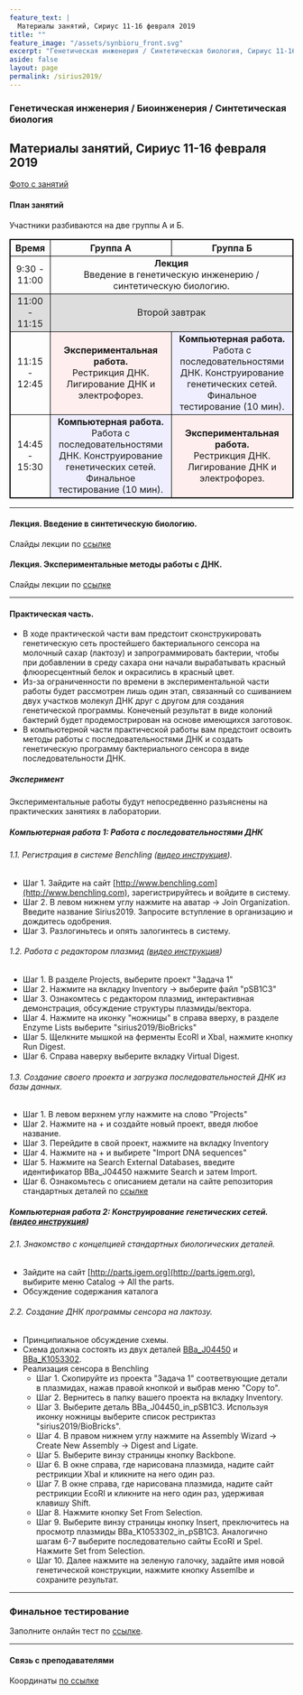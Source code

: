 ```yaml
---
feature_text: |
  Материалы занятий, Сириус 11-16 февраля 2019
title: ""
feature_image: "/assets/synbioru_front.svg"
excerpt: "Генетическая инженерия / Синтетическая биология, Сириус 11-16 февраля 2019"
aside: false
layout: page
permalink: /sirius2019/
---
```

### Генетическая инженерия / Биоинженерия / Синтетическая биология
Материалы занятий, Сириус 11-16 февраля 2019
-------------
[Фото с занятий](https://www.dropbox.com/sh/wq8kq6sbmtyro3a/AAB7n98p3Wm5zOVmb71z5xg3a?dl=0)

#### План занятий
Участники разбиваются на две группы А и Б.

<style>
table, th, td {
  border: 1px solid black;
}
</style>

<table style="text-align:center">
    <thead>
        <tr>
            <th style="text-align:center"> <b>Время</b></th>
            <th style="text-align:center"><b>Группа А</b></th>
            <th style="text-align:center"><b>Группа Б</b></th>
        </tr>
    </thead>
    <tbody>
        <tr >
            <td style="text-align:center">9:30 - 11:00</td>
            <td colspan="2" style="text-align:center"><b>Лекция</b><br> Введение в генетическую инженерию / синтетическую биологию.</td>
        </tr>
        <tr bgcolor="#DDDDDD">
            <td style="text-align:center"> 11:00 - 11:15</td>
            <td colspan="2" style="text-align:center">Второй завтрак</td>
        </tr>
        <tr>
            <td style="text-align:center">11:15 - 12:45</td>
            <td style="text-align:center" bgcolor="#FFEEEE"><b>Экспериментальная работа.</b><br> Рестрикция ДНК. Лигирование ДНК и электрофорез.</td>
            <td style="text-align:center" bgcolor="#EEEEFF"><b>Компьютерная работа.</b><br> Работа с последовательностями ДНК. Конструирование генетических сетей. Финальное тестирование (10 мин).</td>
        </tr>
        <tr>
            <td style="text-align:center">14:45 - 15:30</td>
            <td style="text-align:center" bgcolor="#EEEEFF"><b>Компьютерная работа.</b><br> Работа с последовательностями ДНК. Конструирование генетических сетей. Финальное тестирование (10 мин).</td>
            <td style="text-align:center" bgcolor="#FFEEEE"><b>Экспериментальная работа.</b><br> Рестрикция ДНК. Лигирование ДНК и электрофорез.</td>
        </tr>
      </tbody>
</table>


----------------

#### Лекция. Введение в синтетическую биологию.
Слайды лекции по [ссылке](https://www.dropbox.com/s/ax9fkmqnawex8zf/SynBio_Lecture_SiriusFeb2019.pdf?dl=0)

#### Лекция. Экспериментальные методы работы с ДНК.
Слайды лекции по [ссылке](https://www.dropbox.com/s/rip89ilvuxwf1ke/Lecture2.pdf?dl=0)

-----------
#### Практическая часть.
- В ходе практической части вам предстоит сконструкировать генетическую сеть простейшего бактериального сенсора на молочный сахар (лактозу) и запрограммировать бактерии, чтобы при добавлении в среду сахара они начали вырабатывать красный флюоресцентный белок и окрасились в красный цвет.
- Из-за ограниченности по времени в экспериментальной части работы будет рассмотрен лишь один этап, связанный со сшиванием двух участков молекул ДНК друг с другом для создания генетической программы. Конеченый результат в виде колоний бактерий будет продемострирован на основе имеющихся заготовок.
- В компьютерной части практической работы вам предстоит освоить методы работы с последовательностями ДНК и создать генетическую программу бактериального сенсора в виде последовательности ДНК.

##### Эксперимент
Экспериментальные работы будут непосредвенно разъяснены на практических занятиях в лаборатории.

##### Компьютерная работа 1: Работа с последовательностями ДНК
###### 1.1. Регистрация в системе Benchling ([видео инструкция](https://youtu.be/jyZePsGbq5Y)).
  - Шаг 1. Зайдите на сайт [http://www.benchling.com](http://www.benchling.com), зарегистрируйтесь и войдите в систему.
  - Шаг 2. В левом нижнем углу нажмите на аватар -> Join Organization. Введите название Sirius2019. Запросите вступление в организацию и дождитесь одобрения.
  - Шаг 3. Разлогиньтесь и опять залогинтесь в систему.
###### 1.2. Работа с редактором плазмид ([видео инструкция](https://youtu.be/ZHAfyJ3qQhY))
  - Шаг 1. В разделе Projects, выберите проект "Задача 1"
  - Шаг 2. Нажмите на вкладку Inventory -> выберите файл "pSB1C3"
  - Шаг 3. Ознакомтесь с редактором плазмид, интерактивная демонстрация, обсуждение структуры плазмиды/вектора.
  - Шаг 4. Нажмите на иконку "ножницы" в справа вверху, в разделе Enzyme Lists выберите "sirius2019/BioBricks"
  - Шаг 5. Щелкните мышкой на ферменты EcoRI и XbaI, нажмите кнопку Run Digest.
  - Шаг 6. Справа наверху выберите вкладку Virtual Digest.
###### 1.3. Создание своего проекта и загрузка последовательностей ДНК из базы данных.
  - Шаг 1. В левом верхнем углу нажмите на слово "Projects"
  - Шаг 2. Нажмите на + и создайте новый проект, введя любое название.
  - Шаг 3. Перейдите в свой проект, нажмите на вкладку Inventory
  - Шаг 4. Нажмите на + и выбирете "Import DNA sequences"
  - Шаг 5. Нажмите на Search External Databases, введите идентификатор BBa_J04450 нажмите Search и затем Import.
  - Шаг 6. Ознакомьтесь с описанием детали на сайте репозитория стандартных деталей по [ссылке](http://parts.igem.org/Part:BBa_J04450)



##### Компьютерная работа 2: Конструирование генетических сетей. ([видео инструкция](https://youtu.be/l0vha7OpZXY))
###### 2.1. Знакомство с концепцией стандартных биологических деталей.
  - Зайдите на сайт [http://parts.igem.org](http://parts.igem.org), выбирите меню Catalog -> All the parts.
  - Обсуждение содержания каталога
###### 2.2. Создание ДНК программы сенсора на лактозу.
  - Принципиальное обсуждение схемы.
  - Схема должна состоять из двух деталей [BBa_J04450](http://parts.igem.org/Part:BBa_J04450) и [BBa_K1053302](http://parts.igem.org/Part:BBa_K1053302).
- Реализация сенсора в Benchling
  - Шаг 1. Скопируйте из проекта "Задача 1" соответвующие детали в плазмидах, нажав правой кнопкой и выбрав меню "Copy to".
  - Шаг 2. Вернитесь в папку вашего проекта на вкладку Inventory.
  - Шаг 3. Выберите деталь BBa_J04450_in_pSB1C3. Используя иконку ножницы выберите список рестриктаз "sirius2019/BioBricks".
  - Шаг 4. В правом нижнем углу нажмите на Assembly Wizard -> Create New Assembly -> Digest and Ligate.
  - Шаг 5. Выберите винзу страницы кнопку Backbone.
  - Шаг 6. В окне справа, где нарисована плазмида, надите сайт рестрикции XbaI и кликните на него один раз.
  - Шаг 7. В окне справа, где нарисована плазмида, надите сайт рестрикции EcoRI и кликните на него один раз, удерживая клавишу Shift.
  - Шаг 8. Нажмите кнопку Set From Selection.
  - Шаг 9. Выберите винзу страницы кнопку Insert, преключитесь на просмотр плазмиды BBa_K1053302_in_pSB1C3. Аналогично шагам 6-7 выберите последовательно сайты EcoRI и SpeI. Нажмите Set from Selection.
  - Шаг 10. Далее нажмите на зеленую галочку, задайте имя новой генетической конструкции, нажмите кнопку Assemlbe и сохраните результат.



----------
### Финальное тестирование
Заполните онлайн тест по [ссылке](https://goo.gl/forms/RhZgp77oka0GE8JE3).

------------
#### Связь с преподавателями
Координаты [по ссылке](http://intbio.org/alexey_shaytan)

